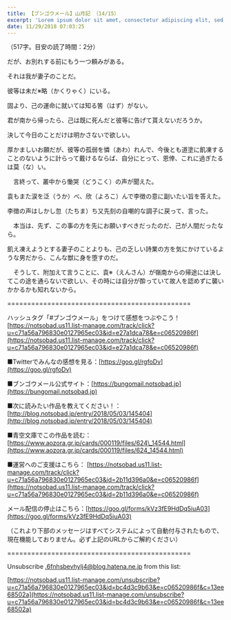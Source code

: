 ```yaml
---
title: 【ブンゴウメール】山月記 （14/15）
excerpt: 'Lorem ipsum dolor sit amet, consectetur adipiscing elit, sed do eiusmod tempor incididunt ut labore et dolore magna aliqua. Praesent elementum facilisis leo vel fringilla est ullamcorper eget. At imperdiet dui accumsan sit amet nulla facilisi morbi tempus.'
date: 11/29/2018 07:03:25
---
```


（517字。目安の読了時間：2分）

だが、お別れする前にもう一つ頼みがある。

それは我が妻子のことだ。

彼等は未だ※略（かくりゃく）にいる。

固より、己の運命に就いては知る筈（はず）がない。

君が南から帰ったら、己は既に死んだと彼等に告げて貰えないだろうか。

決して今日のことだけは明かさないで欲しい。

厚かましいお願だが、彼等の孤弱を憐（あわ）れんで、今後とも道塗に飢凍することのないように計らって戴けるならば、自分にとって、恩倖、これに過ぎたるは莫（な）い。

　言終って、叢中から慟哭（どうこく）の声が聞えた。

袁もまた涙を泛（うか）べ、欣（よろこ）んで李徴の意に副いたい旨を答えた。

李徴の声はしかし忽（たちま）ち又先刻の自嘲的な調子に戻って、言った。

　本当は、先ず、この事の方を先にお願いすべきだったのだ、己が人間だったなら。

飢え凍えようとする妻子のことよりも、己の乏しい詩業の方を気にかけているような男だから、こんな獣に身を堕すのだ。

　そうして、附加えて言うことに、袁※（えんさん）が嶺南からの帰途には決してこの途を通らないで欲しい、その時には自分が酔っていて故人を認めずに襲いかかるかも知れないから。

\==============================================

ハッシュタグ「#ブンゴウメール」をつけて感想をつぶやこう！ [https://notsobad.us11.list-manage.com/track/click?u=c71a56a796830e0127965ec03&id=e27a1dca78&e=c06520986f](https://notsobad.us11.list-manage.com/track/click?u=c71a56a796830e0127965ec03&id=e27a1dca78&e=c06520986f)

■Twitterでみんなの感想を見る：[https://goo.gl/rgfoDv](https://goo.gl/rgfoDv)

■ブンゴウメール公式サイト：[https://bungomail.notsobad.jp](https://bungomail.notsobad.jp)

■次に読みたい作品を教えてください！：[http://blog.notsobad.jp/entry/2018/05/03/145404](http://blog.notsobad.jp/entry/2018/05/03/145404)

■青空文庫でこの作品を読む：[https://www.aozora.gr.jp/cards/000119/files/624\_14544.html](https://www.aozora.gr.jp/cards/000119/files/624_14544.html)

■運営へのご支援はこちら： [https://notsobad.us11.list-manage.com/track/click?u=c71a56a796830e0127965ec03&id=2b11d396a0&e=c06520986f](https://notsobad.us11.list-manage.com/track/click?u=c71a56a796830e0127965ec03&id=2b11d396a0&e=c06520986f)

メール配信の停止はこちら：[https://goo.gl/forms/kVz3fE9HdDq5iuA03](https://goo.gl/forms/kVz3fE9HdDq5iuA03)

（これより下部のメッセージはすべてシステムによって自動付与されたもので、現在機能しておりません。必ず上記のURLからご解約ください）

\==============================================

Unsubscribe .6fnhsbevhylj4@blog.hatena.ne.jp from this list:

[https://notsobad.us11.list-manage.com/unsubscribe?u=c71a56a796830e0127965ec03&id=bc4d3c9b63&e=c06520986f&c=13ee68502a](https://notsobad.us11.list-manage.com/unsubscribe?u=c71a56a796830e0127965ec03&id=bc4d3c9b63&e=c06520986f&c=13ee68502a)